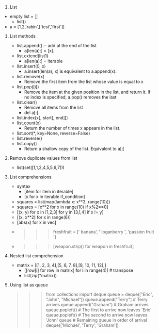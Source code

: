 1. List
  - empty list = []
    - list()
  - a = [1,2,'rabin',['test','first']]

1. List methods

   - list.append() :- add at the end of the list
     - a[len(a):] = [x].
   - list.extend(list1)
     - a[len(a):] = iterable
   - list.insert(0, x)
     - a.insert(len(a), x) is equivalent to a.append(x).
   - list.remove(x)
     - Remove the first item from the list whose value is equal to x
   - list.pop([i])
     - Remove the item at the given position in the list, and return it. If no index is specified, a.pop() removes the last
   - list.clear()
     - Remove all items from the list
     - del a[:].
   - list.index(x[, start[, end]])
   - list.count(x)
     - Return the number of times x appears in the list.
   - list.sort(\*, key=None, reverse=False)
   - list.reverse()
   - list.copy()
     - Return a shallow copy of the list. Equivalent to a[:]

2. Remove duplicate values from list

   - list(set([1,1,2,4,5,5,6,7]))

3. List comprehensions
   - syntax
       - [item for item in iterable]
       -  [x for x in iterable if_condition]
   - squares = list(map(lambda x: x\*\*2, range(10)))
   - squares = [x**2 for x in range(10) if x%2==0]
   - [(x, y) for x in [1,2,3] for y in [3,1,4] if x != y]
   - [(x, x**2) for x in range(6)]
   - [abs(x) for x in vec]
   - > > > freshfruit = [' banana', ' loganberry ', 'passion fruit ']
   - > > > [weapon.strip() for weapon in freshfruit]

4. Nested list comprehension

   - matrix = [[1, 2, 3, 4],[5, 6, 7, 8],[9, 10, 11, 12],]
     - [[row[i] for row in matrix] for i in range(4)] # transpose
     - list(zip(\*matrix))

5. Using list as queue

   > > > from collections import deque
   > > > queue = deque(["Eric", "John", "Michael"])
   > > > queue.append("Terry") # Terry arrives
   > > > queue.append("Graham") # Graham arrives
   > > > queue.popleft() # The first to arrive now leaves
   > > > 'Eric'
   > > > queue.popleft() # The second to arrive now leaves
   > > > 'John'
   > > > queue # Remaining queue in order of arrival
   > > > deque(['Michael', 'Terry', 'Graham'])
